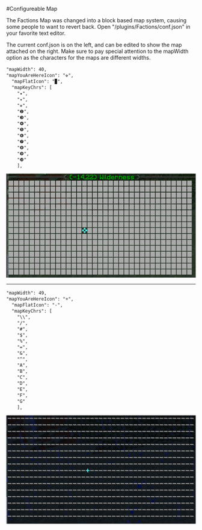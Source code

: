 #Configureable Map

The Factions Map was changed into a block based map system, causing some people to want to revert back.
Open "/plugins/Factions/conf.json" in your favorite text editor.

The current conf.json is on the left, and can be edited to show the map attached on the right.
Make sure to pay special attention to the mapWidth option as the characters for the maps are different widths.

    "mapWidth": 40,
    "mapYouAreHereIcon": "✜",
      "mapFlatIcon": "▉",
      "mapKeyChrs": [
        "✦",
        "✴",
        "✵",
        "❷",
        "❸",
        "❹",
        "❺",
        "❻",
        "❼",
        "❽",
        "❾",
        "❿"
        ],
![alt text](image2019-8-14_13-2-48.png)
___
    "mapWidth": 49,
    "mapYouAreHereIcon": "+",
      "mapFlatIcon": "-",
      "mapKeyChrs": [
        "\\",
        "/",
        "#",
        "$",
        "%",
        "=",
        "&",
        "^",
        "A",
        "B",
        "C",
        "D",
        "E",
        "F",
        "G"
        ],

![alt text](image2019-8-14_13-14-22.png)
